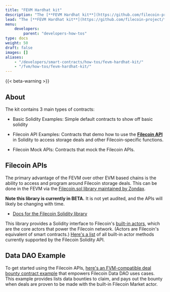 ```yaml
---
title: "FEVM Hardhat kit"
description: "The [**FEVM Hardhat kit**](https://github.com/filecoin-project/fevm-hardhat-kit) is a starter hardhat project for developing, deploying, and testing Solidity smart contracts on the FEVM (Ethereum Virtual Machine on Filecoin)."
lead: "The [**FEVM Hardhat kit**](https://github.com/filecoin-project/fevm-hardhat-kit) is a starter hardhat project for developing, deploying, and testing Solidity smart contracts on the FEVM (Ethereum Virtual Machine on Filecoin)."
menu:
    developers:
        parent: "developers-how-tos"
type: docs
weight: 50
draft: false
images: []
aliases:
    - "/developers/smart-contracts/how-tos/fevm-hardhat-kit/"
    - "/fvm/how-tos/fevm-hardhat-kit/"
---
```


{{< beta-warning >}}

## About

The kit contains 3 main types of contracts:

- Basic Solidity Examples: Simple default contracts to show off basic solidity

- Filecoin API Examples: Contracts that demo how to use the [**Filecoin API**](#filecoin-apis) in Solidity to access storage deals and other Filecoin-specific functions.

- Filecoin Mock APIs: Contracts that mock the Filecoin APIs.

## Filecoin APIs

The primary advantage of the FEVM over other EVM based chains is the ability to access and program around Filecoin storage deals. This can be done in the FEVM via the [Filecoin.sol library maintained by Zondax](https://github.com/Zondax/filecoin-solidity).

**Note this library is currently in BETA.** It is not yet audited, and the APIs will likely be changing with time.

- [Docs for the Filecoin Solidity library](https://docs.zondax.ch/fevm/filecoin-solidity/)

This library provides a Solidity interface to Filecoin's [built-in actors](https://spec.filecoin.io/#section-systems.filecoin_vm.sysactors), which are the core actors that power the Filecoin network. (Actors are Filecoin's equivalent of smart contracts.) [Here's a list](https://docs.zondax.ch/fevm/filecoin-solidity/api/) of all built-in actor methods currently supported by the Filecoin Solidity API.

## Data DAO Example

To get started using the Filecoin APIs, [here's an FVM-compatible deal bounty contract example](https://github.com/lotus-web3/deal-bounty-contract/) that empowers Filecoin Data DAO uses cases. This example provides lists data bounties to claim, and pays out the bounty when deals are proven to be made with the built-in Filecoin Market actor.
